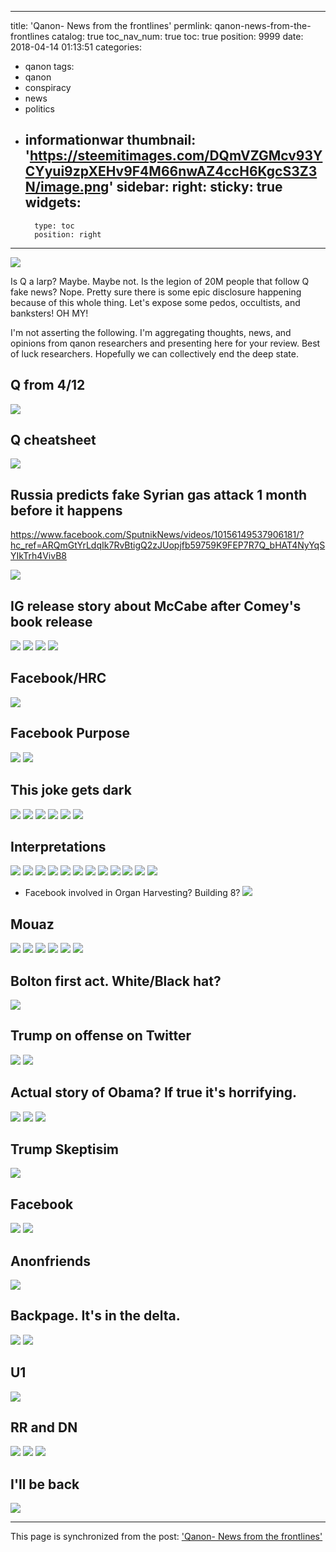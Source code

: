 
---
title: 'Qanon- News from the frontlines'
permlink: qanon-news-from-the-frontlines
catalog: true
toc_nav_num: true
toc: true
position: 9999
date: 2018-04-14 01:13:51
categories:
- qanon
tags:
- qanon
- conspiracy
- news
- politics
- informationwar
thumbnail: 'https://steemitimages.com/DQmVZGMcv93YCYyui9zpXEHv9F4M66nwAZ4ccH6KgcS3Z3N/image.png'
sidebar:
    right:
        sticky: true
widgets:
    -
        type: toc
        position: right
---


![](https://steemitimages.com/DQmVZGMcv93YCYyui9zpXEHv9F4M66nwAZ4ccH6KgcS3Z3N/image.png)

Is Q a larp?  Maybe. Maybe not.  Is the legion of 20M people that follow Q fake news?  Nope.  Pretty sure there is some epic disclosure happening because of this whole thing.  Let's expose some pedos, occultists, and banksters!  OH MY!

I'm not asserting the following.  I'm aggregating thoughts, news, and opinions from qanon researchers and presenting here for your review.  Best of luck researchers.  Hopefully we can collectively end the deep state.

## Q from 4/12
![](https://steemitimages.com/DQmbLHGJ245L9RKEKSZDugmpZbRa9GBSw8Gg74Bd43fFkHw/image.png)

## Q cheatsheet
![](https://steemitimages.com/DQmZpLFunQC9ZAraMABuUzQzUgmKhrPbF9YpfxqrZDB3cvi/image.png)

## Russia predicts fake Syrian gas attack 1 month before it happens
https://www.facebook.com/SputnikNews/videos/10156149537906181/?hc_ref=ARQmGtYrLdqIk7RvBtigQ2zJUopjfb59759K9FEP7R7Q_bHAT4NyYqSYIkTrh4VivB8

![](https://steemitimages.com/DQmfVZtKw1YAwdPUSZMs7AMFVa1X5ohLHd5xdEpGmAnzDLM/image.png)

## IG release story about McCabe after Comey's book release
![](https://steemitimages.com/DQmcMwaSu7K79ZuBwSH16oxmACKV5s3wGf7JJg5AVqBMdx6/image.png)
![](https://steemitimages.com/DQmfHNwo42jKvWmUkDgJWouwG64p6K1isJvL8VrPFCmjXbn/image.png)
![](https://steemitimages.com/DQmXihyRgAai5789tNdJf6V5RCaYuPvZ8T1ykR6PhMTuoWt/image.png)
![](https://steemitimages.com/DQmZCviM9BkUcucQE8XS6YbjtL7BnyK4BcG2oKiri9NvjnC/image.png)

## Facebook/HRC
![](https://steemitimages.com/DQmefcBwBaF7nJhecmkgbN3moPCMyEDEmzu5coye6XEnvdD/image.png)

## Facebook Purpose
![](https://steemitimages.com/DQmUaK5foK8gVhggCytCWoUMd6ScrkU6EX3gD7n1nNCzYmF/image.png)
![](https://steemitimages.com/DQmd3FGxceEyVXxCcyySu3kr1bXoS1T6EVWZZkJSuGeDPWM/image.png)

## This joke gets dark
![](https://steemitimages.com/DQmQxy5o93sVNPEhMrN2PfJdmp1Q8T8vX337uCbr4t3GBon/image.png)
![](https://steemitimages.com/DQmZmKMqYBTGJYPSDURMcokuUMEm3oCFTDuRQzCd1ZbPwQv/image.png)
![](https://steemitimages.com/DQmQE5gpCeAyYrSxDXSPpXFooePRHWVRhDkhPn4THyTBDJQ/image.png)
![](https://steemitimages.com/DQmQxEG1m3L4zdJV9gpLSGC9ehFYrZNLsBdisgKWE5b9tRA/image.png)
![](https://steemitimages.com/DQmZnY4x5ih7ujaSg8qNwLYoM7KEAUQbD3C3CDRnX3PHyxP/image.png)
![](https://steemitimages.com/DQmRAyrQrNgkVptYXaQHZWWqaZMrv2qhY5U6SDj8gGCjatm/image.png)


## Interpretations
![](https://steemitimages.com/DQmSdvXLuUMx1DSie6qNvRGiKBbrcKauUinXRmJ9vJgA4VH/image.png)
![](https://steemitimages.com/DQmPpP9xCVYYJ3C88ZskjMD5PezWsH7qfwDhALBJYwAt5oc/image.png)
![](https://steemitimages.com/DQmNTsG7po9Kxhzh214jVnHp9ZjFGf3NLpKYSXS1BPzyJzd/image.png)
![](https://steemitimages.com/DQmZnQvNkimcidNS5Jxi4HcGe5w2PzNEomeW2TtnFhH7jR7/image.png)
![](https://steemitimages.com/DQmbB3WT3ooZNy9GCopvbucGJFm3Q2rcRsTj2abXmWWZsxu/image.png)
![](https://steemitimages.com/DQmUPhXdweip7rGPsd8qCQmyCUCK9wYKZ24BfjAp37VBthx/image.png)
![](https://steemitimages.com/DQmQWLQpM9u3zBERhCiDB7cCJs4XTFQ6wtfiSb9JtVL1TZn/image.png)
![](https://steemitimages.com/DQmS6tqsfoJ7AzcDRrMGJ6tjSQdNHrVo4HxoMz7vven18DX/image.png)
![](https://steemitimages.com/DQmepzzQxsRLVxF7AhE3ZixPZ57GY4wtVMYhjXam1j1UmXU/image.png)
![](https://steemitimages.com/DQmX1zAHFia9pxX4NBLYPH4EpLMFP1eMawfWAuZkXFTF3Lh/image.png)
![](https://steemitimages.com/DQmZirJGKMSh6djKULuC1qdFaSZwGwDKoevnVVWCtqVoK27/image.png)
![](https://steemitimages.com/DQmb1u2C8ydTNEMY8J3A63KDLQoLEDo1q1AjckwqUAiP9U5/image.png)

- Facebook involved in Organ Harvesting? Building 8?
![](https://steemitimages.com/DQmZQ3GSvqqJ1D4S5uJ8aqNfg4nq1Su3fBoxDukQ7piJueT/image.png)

## Mouaz
![](https://steemitimages.com/DQmRhQGd6HXj9X4NJ2eFQ8AnjeTgyw5WVDFHNJtb3npr481/image.png)
![](https://steemitimages.com/DQmeiU7MwJwvUT4ERNt8SjqVhhx5xcvqZWmXTjd16oAnhdU/image.png)
![](https://steemitimages.com/DQmZM24aNttYxNwGcaLoDzHzbfA6yXUaNTLWNecgUZxDFdz/image.png)
![](https://steemitimages.com/DQmTNNxVbCkg4pAWQABXPp1FXPs5jZiKG6BCuhdhHE5TSVL/image.png)
![](https://steemitimages.com/DQmdjiFrd6qp4vMbLAWg7DdvY9XjFETF46uqU44nGVSAjfe/image.png)
![](https://steemitimages.com/DQmQ7i5L8E5pRLfCzwy6JEeZA51tKc6LSzuaQ5Uv6mdFcBd/image.png)

## Bolton first act.  White/Black hat?
![](https://steemitimages.com/DQmfEzhEwP6xrQVVsRbUNSoNf85oAZXNF7KoY85tu4ctoGp/image.png)

## Trump on offense on Twitter
![](https://steemitimages.com/DQmQXb7jojp8AGepwnmCoWGitz8V736pJFQjFMaKXbpMX6x/image.png)
![](https://steemitimages.com/DQmarVk6fCNdxAuK6vN3DbVwqrQjPTshkc3UHoBrXQKupcV/image.png)

## Actual story of Obama?  If true it's horrifying.
![](https://steemitimages.com/DQmdZPHkbD1CE8eZURYBquHjei6c1bRfYFPzc7CZGPRS1SX/image.png)
![](https://steemitimages.com/DQmYzFf3HBo8AQ1RKdM7iNUwoeB5MBvo6xFmWAU7jTNDth8/image.png)
![](https://steemitimages.com/DQmeQhRouQsiDX1dQX9ndnYt4g7ifr8H4kCV2YpRgK6G6m3/image.png)

## Trump Skeptisim
![](https://steemitimages.com/DQmZrvHAh6nSVofZST7jFvB72nZu71F2rfQWN3MYkY69un6/image.png)

## Facebook
![](https://steemitimages.com/DQmfQ5cvU3zH1oeh6EtDKSdzzQ492cF88moF1wa9WTehxgt/image.png)
![](https://steemitimages.com/DQmargbkUrpiv6AMKLsVSufeDSeuywygzABWfm8fnXATqdT/image.png)

## Anonfriends
![](https://steemitimages.com/DQmdaP4QspZPB6RaJUUMwTP3JNiccaZbqneP3Z6kA8SW2Nu/image.png)

## Backpage.  It's in the delta.
![](https://steemitimages.com/DQmXpyJwMrim43WdnuoecsBFn93BNKLv1ZVBEGeEiFSWvjV/image.png)
![](https://steemitimages.com/DQmPUH6ku8KCZY1KwHGARF5gu7yD6cbK5CcxibAFi7r33tb/image.png)

## U1
![](https://steemitimages.com/DQmVE8cbLnEuGQ4GVkuijMf1BNFbGvrhSw8wjN5hPDnoxAs/image.png)

## RR and DN
![](https://steemitimages.com/DQmarf7gRxWeu5cpXUZgYjZApfyyqyzYyHWHyJZTb6MCaWf/image.png)
![](https://steemitimages.com/DQmVZCQX41j94pJNgQGtnszfBFXiJKbKyR6CxTahZJfL9bb/image.png)
![](https://steemitimages.com/DQmd5EQWcoPFzPBJs3xCQCwcNgwWRudGtSmjVVLayitwGYx/image.png)

## I'll be back
![](https://steemitimages.com/DQmeg3k8381djrgXTLPkCTuNbkgbN4zfJyv9GNR4HkM2Hcp/image.png)

- - -

This page is synchronized from the post: ['Qanon- News from the frontlines'](https://steemit.com/@aggroed/qanon-news-from-the-frontlines)
